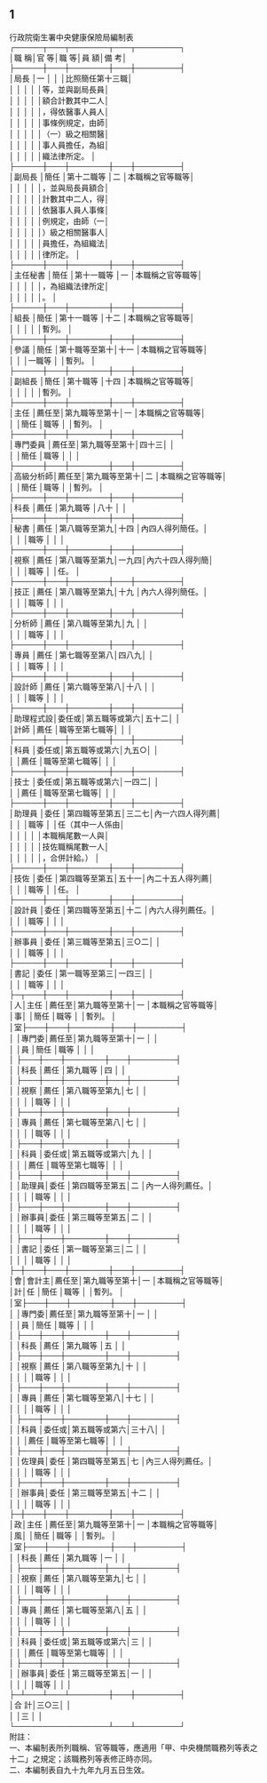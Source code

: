 1
-
行政院衛生署中央健康保險局編制表  
┌─────┬───┬───────┬───┬────────┐  
│職      稱│官  等│職          等│員  額│備            考│  
├─────┼───┼───────┼───┼────────┤  
│局長      │一    │              │      │比照簡任第十三職│  
│          │      │              │      │等，並與副局長員│  
│          │      │              │      │額合計數其中二人│  
│          │      │              │      │，得依醫事人員人│  
│          │      │              │      │事條例規定，由師│  
│          │      │              │      │（一）級之相關醫│  
│          │      │              │      │事人員擔任，為組│  
│          │      │              │      │織法律所定。    │  
├─────┼───┼───────┼───┼────────┤  
│副局長    │簡任  │第十二職等    │二    │本職稱之官等職等│  
│          │      │              │      │，並與局長員額合│  
│          │      │              │      │計數其中二人，得│  
│          │      │              │      │依醫事人員人事條│  
│          │      │              │      │例規定，由師（一│  
│          │      │              │      │）級之相關醫事人│  
│          │      │              │      │員擔任，為組織法│  
│          │      │              │      │律所定。        │  
├─────┼───┼───────┼───┼────────┤  
│主任秘書  │簡任  │第十一職等    │一    │本職稱之官等職等│  
│          │      │              │      │，為組織法律所定│  
│          │      │              │      │。              │  
├─────┼───┼───────┼───┼────────┤  
│組長      │簡任  │第十一職等    │十二  │本職稱之官等職等│  
│          │      │              │      │暫列。          │  
├─────┼───┼───────┼───┼────────┤  
│參議      │簡任  │第十職等至第十│十一  │本職稱之官等職等│  
│          │      │一職等        │      │暫列。          │  
├─────┼───┼───────┼───┼────────┤  
│副組長    │簡任  │第十職等      │十四  │本職稱之官等職等│  
│          │      │              │      │暫列。          │  
├─────┼───┼───────┼───┼────────┤  
│主任      │薦任至│第九職等至第十│一    │本職稱之官等職等│  
│          │簡任  │職等          │      │暫列。          │  
├─────┼───┼───────┼───┼────────┤  
│專門委員  │薦任至│第九職等至第十│四十三│                │  
│          │簡任  │職等          │      │                │  
├─────┼───┼───────┼───┼────────┤  
│高級分析師│薦任至│第九職等至第十│二    │本職稱之官等職等│  
│          │簡任  │職等          │      │暫列。          │  
├─────┼───┼───────┼───┼────────┤  
│科長      │薦任  │第九職等      │八十  │                │  
├─────┼───┼───────┼───┼────────┤  
│秘書      │薦任  │第八職等至第九│十四  │內四人得列簡任。│  
│          │      │職等          │      │                │  
├─────┼───┼───────┼───┼────────┤  
│視察      │薦任  │第八職等至第九│一九四│內六十四人得列簡│  
│          │      │職等          │      │任。            │  
├─────┼───┼───────┼───┼────────┤  
│技正      │薦任  │第八職等至第九│十九  │內六人得列簡任。│  
│          │      │職等          │      │                │  
├─────┼───┼───────┼───┼────────┤  
│分析師    │薦任  │第八職等至第九│九    │                │  
│          │      │職等          │      │                │  
├─────┼───┼───────┼───┼────────┤  
│專員      │薦任  │第七職等至第八│四八九│                │  
│          │      │職等          │      │                │  
├─────┼───┼───────┼───┼────────┤  
│設計師    │薦任  │第六職等至第八│十八  │                │  
│          │      │職等          │      │                │  
├─────┼───┼───────┼───┼────────┤  
│助理程式設│委任或│第五職等或第六│五十二│                │  
│計師      │薦任  │職等至第七職等│      │                │  
├─────┼───┼───────┼───┼────────┤  
│科員      │委任或│第五職等或第六│九五○│                │  
│          │薦任  │職等至第七職等│      │                │  
├─────┼───┼───────┼───┼────────┤  
│技士      │委任或│第五職等或第六│一四二│                │  
│          │薦任  │職等至第七職等│      │                │  
├─────┼───┼───────┼───┼────────┤  
│助理員    │委任  │第四職等至第五│三二七│內一六四人得列薦│  
│          │      │職等          │      │任（其中一人係由│  
│          │      │              │      │本職稱尾數一人與│  
│          │      │              │      │技佐職稱尾數一人│  
│          │      │              │      │，合併計給。）  │  
├─────┼───┼───────┼───┼────────┤  
│技佐      │委任  │第四職等至第五│五十一│內二十五人得列薦│  
│          │      │職等          │      │任。            │  
├─────┼───┼───────┼───┼────────┤  
│設計員    │委任  │第四職等至第五│十二  │內六人得列薦任。│  
│          │      │職等          │      │                │  
├─────┼───┼───────┼───┼────────┤  
│辦事員    │委任  │第三職等至第五│三○二│                │  
│          │      │職等          │      │                │  
├─────┼───┼───────┼───┼────────┤  
│書記      │委任  │第一職等至第三│一四三│                │  
│          │      │職等          │      │                │  
├─┬───┼───┼───────┼───┼────────┤  
│人│主任  │薦任至│第九職等至第十│一    │本職稱之官等職等│  
│事│      │簡任  │職等          │      │暫列。          │  
│室├───┼───┼───────┼───┼────────┤  
│  │專門委│薦任至│第九職等至第十│一    │                │  
│  │員    │簡任  │職等          │      │                │  
│  ├───┼───┼───────┼───┼────────┤  
│  │科長  │薦任  │第九職等      │四    │                │  
│  ├───┼───┼───────┼───┼────────┤  
│  │視察  │薦任  │第八職等至第九│七    │                │  
│  │      │      │職等          │      │                │  
│  ├───┼───┼───────┼───┼────────┤  
│  │專員  │薦任  │第七職等至第八│七    │                │  
│  │      │      │職等          │      │                │  
│  ├───┼───┼───────┼───┼────────┤  
│  │科員  │委任或│第五職等或第六│九    │                │  
│  │      │薦任  │職等至第七職等│      │                │  
│  ├───┼───┼───────┼───┼────────┤  
│  │助理員│委任  │第四職等至第五│二    │內一人得列薦任。│  
│  │      │      │職等          │      │                │  
│  ├───┼───┼───────┼───┼────────┤  
│  │辦事員│委任  │第三職等至第五│二    │                │  
│  │      │      │職等          │      │                │  
│  ├───┼───┼───────┼───┼────────┤  
│  │書記  │委任  │第一職等至第三│二    │                │  
│  │      │      │職等          │      │                │  
├─┼───┼───┼───────┼───┼────────┤  
│會│會計主│薦任至│第九職等至第十│一    │本職稱之官等職等│  
│計│任    │簡任  │職等          │      │暫列。          │  
│室├───┼───┼───────┼───┼────────┤  
│  │專門委│薦任至│第九職等至第十│一    │                │  
│  │員    │簡任  │職等          │      │                │  
│  ├───┼───┼───────┼───┼────────┤  
│  │科長  │薦任  │第九職等      │五    │                │  
│  ├───┼───┼───────┼───┼────────┤  
│  │視察  │薦任  │第八職等至第九│十    │                │  
│  │      │      │職等          │      │                │  
│  ├───┼───┼───────┼───┼────────┤  
│  │專員  │薦任  │第七職等至第八│十七  │                │  
│  │      │      │職等          │      │                │  
│  ├───┼───┼───────┼───┼────────┤  
│  │科員  │委任或│第五職等或第六│三十八│                │  
│  │      │薦任  │職等至第七職等│      │                │  
│  ├───┼───┼───────┼───┼────────┤  
│  │佐理員│委任  │第四職等至第五│七    │內三人得列薦任。│  
│  │      │      │職等          │      │                │  
│  ├───┼───┼───────┼───┼────────┤  
│  │辦事員│委任  │第三職等至第五│十二  │                │  
│  │      │      │職等          │      │                │  
├─┼───┼───┼───────┼───┼────────┤  
│政│主任  │薦任至│第九職等至第十│一    │本職稱之官等職等│  
│風│      │簡任  │職等          │      │暫列。          │  
│室├───┼───┼───────┼───┼────────┤  
│  │科長  │薦任  │第九職等      │一    │                │  
│  ├───┼───┼───────┼───┼────────┤  
│  │視察  │薦任  │第八職等至第九│七    │                │  
│  │      │      │職等          │      │                │  
│  ├───┼───┼───────┼───┼────────┤  
│  │專員  │薦任  │第七職等至第八│五    │                │  
│  │      │      │職等          │      │                │  
│  ├───┼───┼───────┼───┼────────┤  
│  │科員  │委任或│第五職等或第六│三    │                │  
│  │      │薦任  │職等至第七職等│      │                │  
│  ├───┼───┼───────┼───┼────────┤  
│  │辦事員│委任  │第三職等至第五│一    │                │  
│  │      │      │職等          │      │                │  
├─┴───┴───┴───────┼───┼────────┤  
│合                              計│三○三│                │  
│                                  │三    │                │  
└─────────────────┴───┴────────┘  
附註：  
一、本編制表所列職稱、官等職等，應適用「甲、中央機關職務列等表之  
    十二」之規定；該職務列等表修正時亦同。  
二、本編制表自九十九年九月五日生效。


